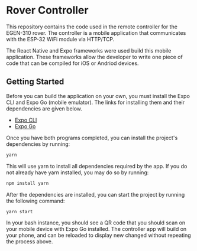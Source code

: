 # Rover Controller
This repository contains the code used in the remote controller for the EGEN-310 rover. The controller
is a mobile application that communicates with the ESP-32 WiFi module via HTTP/TCP. 

The React Native and Expo frameworks were used build this mobile application. These frameworks allow the developer
to write one piece of code that can be compiled for iOS or Andriod devices.

## Getting Started

Before you can build the application on your own, you must install the Expo CLI and Expo Go (mobile emulator). 
The links for installing them and their dependencies are given below.
- [Expo CLI](https://docs.expo.dev/get-started/installation/)
- [Expo Go](https://docs.expo.dev/get-started/expo-go/)

Once you have both programs completed, you can install the project's dependencies by running:
```bash
yarn
```

This will use yarn to install all dependencies required by the app. If you do not already have yarn installed, 
you may do so by running:
```bash
npm install yarn
```

After the dependencies are installed, you can start the project by running the following command:
```bash
yarn start
```

In your bash instance, you should see a QR code that you should scan on your mobile device with Expo Go installed.
The controller app will build on your phone, and can be reloaded to display new changed without repeating the process above.

